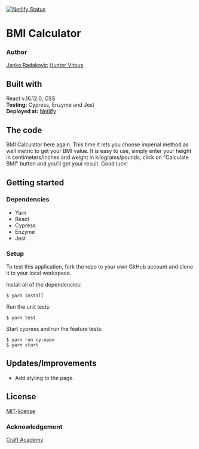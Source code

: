 [![Netlify Status](https://api.netlify.com/api/v1/badges/5a84b0fe-1563-469e-b4e0-52e7fe3025b7/deploy-status)](https://app.netlify.com/sites/bmi-hunter-janko/deploys)

# BMI Calculator
### Author   
[Janko Radakovic](https://github.com/MadFarmer101/bmi_react.git)
[Hunter Vitous](https://github.com/hmvitous/BMI_React.git)
## Built with  
React v.16.12.0, CSS   
**Testing:** Cypress, Enzyme and Jest  
**Deployed at:** [Netlify](https://bmi-hunter-janko.netlify.app/) 

## The code   
BMI Calculator here again. This time it lets you choose imperial method as well metric to get your BMI value. It is easy to use, simply enter your height in centimeters/inches and weight in kilograms/pounds, click on "Calculate BMI" button and you'll get your result. Good luck!

## Getting started
### Dependencies  
* Yarn
* React
* Cypress
* Enzyme
* Jest



### Setup   
To test this application, fork the repo to your own GitHub account and clone it to your local workspace. </br>

Install all of the dependencies:    
```
$ yarn install
```  
Run the unit tests:  
```
$ yarn test
```  
Start cypress and run the feature tests:  
```
$ yarn run cy:open
$ yarn start
```

## Updates/Improvements   
- Add styling to the page.

## License  
[MIT-license](https://en.wikipedia.org/wiki/MIT_License)
### Acknowledgement  
[Craft Academy](https://craftacademy.se)  
